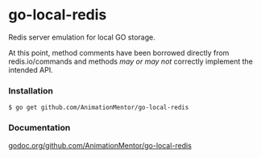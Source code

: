 # go-local-redis

Redis server emulation for local GO storage.

At this point, method comments have been borrowed directly from redis.io/commands and methods *may or may not* correctly implement the intended API.


### Installation
    
    $ go get github.com/AnimationMentor/go-local-redis

### Documentation

[godoc.org/github.com/AnimationMentor/go-local-redis](http://godoc.org/github.com/AnimationMentor/go-local-redis)
